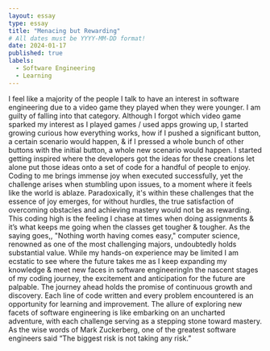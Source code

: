```yaml
---
layout: essay
type: essay
title: "Menacing but Rewarding"
# All dates must be YYYY-MM-DD format!
date: 2024-01-17
published: true
labels:
  - Software Engineering
  - Learning
---
```


I feel like a majority of the people I talk to have an interest in software engineering due to a video game they played when they were younger. I am guilty of falling into that category. Although I forgot which video game sparked my interest as I played games / used apps growing up, I started growing curious how everything works, how if I pushed a significant button, a certain scenario would happen, & if I pressed a whole bunch of other buttons with the initial button, a whole new scenario would happen. I started getting inspired where the developers got the ideas for these creations let alone put those ideas onto a set of code for a handful of people to enjoy.
	Coding to me brings immense joy when executed successfully, yet the challenge arises when stumbling upon issues, to a moment where it feels like the world is ablaze. Paradoxically, it's within these challenges that the essence of joy emerges, for without hurdles, the true satisfaction of overcoming obstacles and achieving mastery would not be as rewarding. This coding high is the feeling I chase at times when doing assignments & it’s what keeps me going when the classes get tougher & tougher. As the saying goes,, "Nothing worth having comes easy," computer science, renowned as one of the most challenging majors, undoubtedly holds substantial value.
While my hands-on experience may be limited I am ecstatic to see where the future takes me as I keep expanding my knowledge & meet new faces in software engineeringIn the nascent stages of my coding journey, the excitement and anticipation for the future are palpable. 
The journey ahead holds the promise of continuous growth and discovery. Each line of code written and every problem encountered is an opportunity for learning and improvement. The allure of exploring new facets of software engineering is like embarking on an uncharted adventure, with each challenge serving as a stepping stone toward mastery. As the wise words of Mark Zuckerberg, one of the greatest software engineers said “The biggest risk is not taking any risk.”
